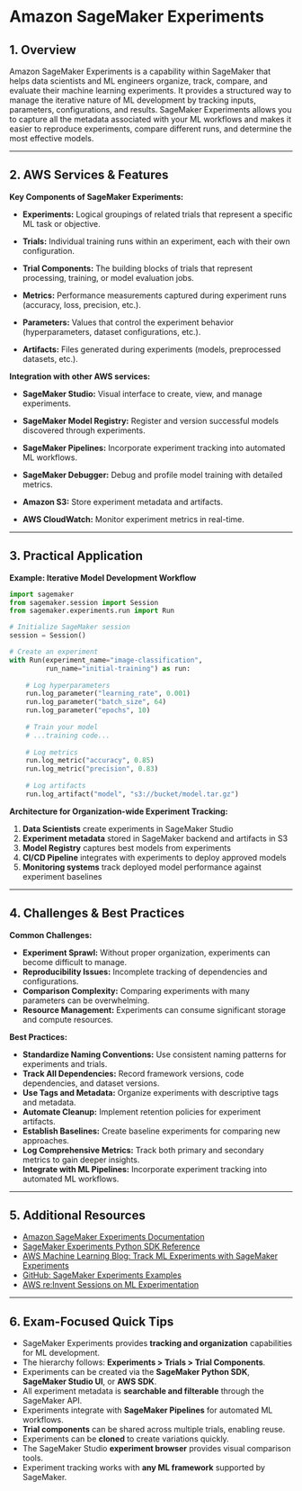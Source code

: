 # Amazon SageMaker Experiments

## 1. Overview

Amazon SageMaker Experiments is a capability within SageMaker that helps data scientists and ML engineers organize, track, compare, and evaluate their machine learning experiments. It provides a structured way to manage the iterative nature of ML development by tracking inputs, parameters, configurations, and results. SageMaker Experiments allows you to capture all the metadata associated with your ML workflows and makes it easier to reproduce experiments, compare different runs, and determine the most effective models.

---

## 2. AWS Services & Features

**Key Components of SageMaker Experiments:**

- **Experiments:** Logical groupings of related trials that represent a specific ML task or objective.
  
- **Trials:** Individual training runs within an experiment, each with their own configuration.
  
- **Trial Components:** The building blocks of trials that represent processing, training, or model evaluation jobs.
  
- **Metrics:** Performance measurements captured during experiment runs (accuracy, loss, precision, etc.).
  
- **Parameters:** Values that control the experiment behavior (hyperparameters, dataset configurations, etc.).
  
- **Artifacts:** Files generated during experiments (models, preprocessed datasets, etc.).

**Integration with other AWS services:**

- **SageMaker Studio:** Visual interface to create, view, and manage experiments.
  
- **SageMaker Model Registry:** Register and version successful models discovered through experiments.
  
- **SageMaker Pipelines:** Incorporate experiment tracking into automated ML workflows.
  
- **SageMaker Debugger:** Debug and profile model training with detailed metrics.
  
- **Amazon S3:** Store experiment metadata and artifacts.
  
- **AWS CloudWatch:** Monitor experiment metrics in real-time.

---

## 3. Practical Application

**Example: Iterative Model Development Workflow**

```python
import sagemaker
from sagemaker.session import Session
from sagemaker.experiments.run import Run

# Initialize SageMaker session
session = Session()

# Create an experiment
with Run(experiment_name="image-classification", 
         run_name="initial-training") as run:
    
    # Log hyperparameters
    run.log_parameter("learning_rate", 0.001)
    run.log_parameter("batch_size", 64)
    run.log_parameter("epochs", 10)
    
    # Train your model
    # ...training code...
    
    # Log metrics
    run.log_metric("accuracy", 0.85)
    run.log_metric("precision", 0.83)
    
    # Log artifacts
    run.log_artifact("model", "s3://bucket/model.tar.gz")
```

**Architecture for Organization-wide Experiment Tracking:**

1. **Data Scientists** create experiments in SageMaker Studio
2. **Experiment metadata** stored in SageMaker backend and artifacts in S3
3. **Model Registry** captures best models from experiments
4. **CI/CD Pipeline** integrates with experiments to deploy approved models
5. **Monitoring systems** track deployed model performance against experiment baselines

---

## 4. Challenges & Best Practices

**Common Challenges:**

- **Experiment Sprawl:** Without proper organization, experiments can become difficult to manage.
- **Reproducibility Issues:** Incomplete tracking of dependencies and configurations.
- **Comparison Complexity:** Comparing experiments with many parameters can be overwhelming.
- **Resource Management:** Experiments can consume significant storage and compute resources.

**Best Practices:**

- **Standardize Naming Conventions:** Use consistent naming patterns for experiments and trials.
- **Track All Dependencies:** Record framework versions, code dependencies, and dataset versions.
- **Use Tags and Metadata:** Organize experiments with descriptive tags and metadata.
- **Automate Cleanup:** Implement retention policies for experiment artifacts.
- **Establish Baselines:** Create baseline experiments for comparing new approaches.
- **Log Comprehensive Metrics:** Track both primary and secondary metrics to gain deeper insights.
- **Integrate with ML Pipelines:** Incorporate experiment tracking into automated ML workflows.

---

## 5. Additional Resources

- [Amazon SageMaker Experiments Documentation](https://docs.aws.amazon.com/sagemaker/latest/dg/experiments.html)
- [SageMaker Experiments Python SDK Reference](https://sagemaker.readthedocs.io/en/stable/experiments/sagemaker.experiments.html)
- [AWS Machine Learning Blog: Track ML Experiments with SageMaker Experiments](https://aws.amazon.com/blogs/aws/amazon-sagemaker-experiments-organize-track-and-compare-your-machine-learning-trainings/)
- [GitHub: SageMaker Experiments Examples](https://github.com/aws/amazon-sagemaker-examples/tree/master/sagemaker-experiments)
- [AWS re:Invent Sessions on ML Experimentation](https://www.youtube.com/results?search_query=aws+reinvent+sagemaker+experiments)

---

## 6. Exam-Focused Quick Tips

- SageMaker Experiments provides **tracking and organization** capabilities for ML development.
- The hierarchy follows: **Experiments > Trials > Trial Components**.
- Experiments can be created via the **SageMaker Python SDK**, **SageMaker Studio UI**, or **AWS SDK**.
- All experiment metadata is **searchable and filterable** through the SageMaker API.
- Experiments integrate with **SageMaker Pipelines** for automated ML workflows.
- **Trial components** can be shared across multiple trials, enabling reuse.
- Experiments can be **cloned** to create variations quickly.
- The SageMaker Studio **experiment browser** provides visual comparison tools.
- Experiment tracking works with **any ML framework** supported by SageMaker.
